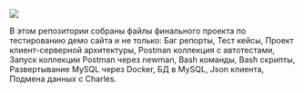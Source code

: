 <img src="https://github.com/zubik62/Resume/workflows/TestActions/badge.svg?branch=main"><br>

В этом репозитории собраны файлы финального проекта по тестированию демо сайта и не только:
Баг репорты,
Тест кейсы,
Проект клиент-серверной архитектуры,
Postman коллекция с автотестами,
Запуск коллекции Postman через newman,
Bash команды,
Bash скрипты,
Развертывание MySQL через Docker,
БД в MySQL,
Json клиента,
Подмена данных с Charles.
